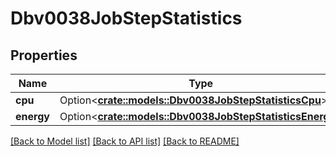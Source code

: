 # Dbv0038JobStepStatistics

## Properties

Name | Type | Description | Notes
------------ | ------------- | ------------- | -------------
**cpu** | Option<[**crate::models::Dbv0038JobStepStatisticsCpu**](dbv0_0_38_job_step_statistics_CPU.md)> |  | [optional]
**energy** | Option<[**crate::models::Dbv0038JobStepStatisticsEnergy**](dbv0_0_38_job_step_statistics_energy.md)> |  | [optional]

[[Back to Model list]](../README.md#documentation-for-models) [[Back to API list]](../README.md#documentation-for-api-endpoints) [[Back to README]](../README.md)


